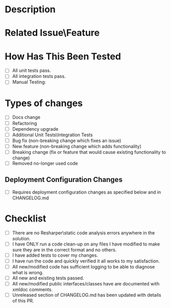 <!--- Provide a general summary of your changes in the Title above that includes the Jira Ticket -->

# Description
<!--- Describe your changes in detail -->

# Related Issue\Feature

<!--- Please link to the issue or feature: -->

# How Has This Been Tested

- [ ] All unit tests pass.
- [ ] All integration tests pass.
- [ ] Manual Testing:
<!--- Please describe in detail how you tested your changes. -->
<!--- Include details of your testing environment, and the tests you ran to -->
<!--- see how your change affects other areas of the code, etc. -->

# Types of changes

<!--- What types of changes does your code introduce? Put an `x` in all the boxes that apply: -->
<!-- Note that you can just click these after submission and it will remember the tick for you -->

- [ ] Docs change
- [ ] Refactoring
- [ ] Dependency upgrade
- [ ] Additional Unit Tests\Integration Tests
- [ ] Bug fix (non-breaking change which fixes an issue)
- [ ] New feature (non-breaking change which adds functionality)
- [ ] Breaking change (fix or feature that would cause existing functionality to change)
- [ ] Removed no-longer used code

## Deployment Configuration Changes

- [ ] Requires deployment configuration changes as specified below and in CHANGELOG.md

<!--- Insert Deployment configuration changes here -->

# Checklist

<!--- Go over all the following points, and put an `x` in all the boxes once they are true. -->
<!-- Note that you can just click these after submission and it will remember the tick for you -->

- [ ] There are no Resharper\static code analysis errors anywhere in the solution.
- [ ] I have ONLY run a code clean-up on any files I have modified to make sure they are in the correct format and no others.
- [ ] I have added tests to cover my changes.
- [ ] I have run the code and quickly verified it all works to my satisfaction.
- [ ] All new/modified code has sufficient logging to be able to diagnose what is wrong.
- [ ] All new and existing tests passed.
- [ ] All new/modified public interfaces/classes have are documented with xmldoc comments.
- [ ] Unreleased section of CHANGELOG.md has been updated with details of this PR.
